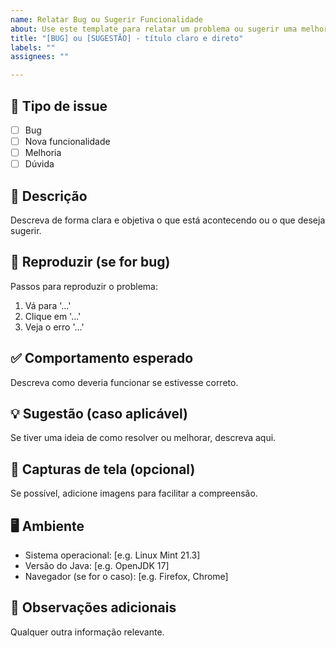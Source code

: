 ```yaml
---
name: Relatar Bug ou Sugerir Funcionalidade
about: Use este template para relatar um problema ou sugerir uma melhoria no PAJEU HUB.
title: "[BUG] ou [SUGESTÃO] - título claro e direto"
labels: ""
assignees: ""

---
```


## 🧩 Tipo de issue

- [ ] Bug
- [ ] Nova funcionalidade
- [ ] Melhoria
- [ ] Dúvida

## 📝 Descrição

Descreva de forma clara e objetiva o que está acontecendo ou o que deseja sugerir.

## 📍 Reproduzir (se for bug)

Passos para reproduzir o problema:

1. Vá para '...'
2. Clique em '...'
3. Veja o erro '...'

## ✅ Comportamento esperado

Descreva como deveria funcionar se estivesse correto.

## 💡 Sugestão (caso aplicável)

Se tiver uma ideia de como resolver ou melhorar, descreva aqui.

## 📸 Capturas de tela (opcional)

Se possível, adicione imagens para facilitar a compreensão.

## 🖥️ Ambiente

- Sistema operacional: [e.g. Linux Mint 21.3]
- Versão do Java: [e.g. OpenJDK 17]
- Navegador (se for o caso): [e.g. Firefox, Chrome]

## 📌 Observações adicionais

Qualquer outra informação relevante.
